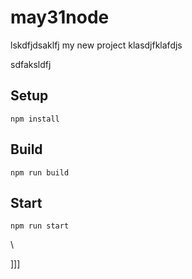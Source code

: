 # may31node
lskdfjdsaklfj
my new project
klasdjfklafdjs



sdfaksldfj



## Setup


`npm install`

## Build

`npm run build`

## Start

`npm run start`










\





]]]

